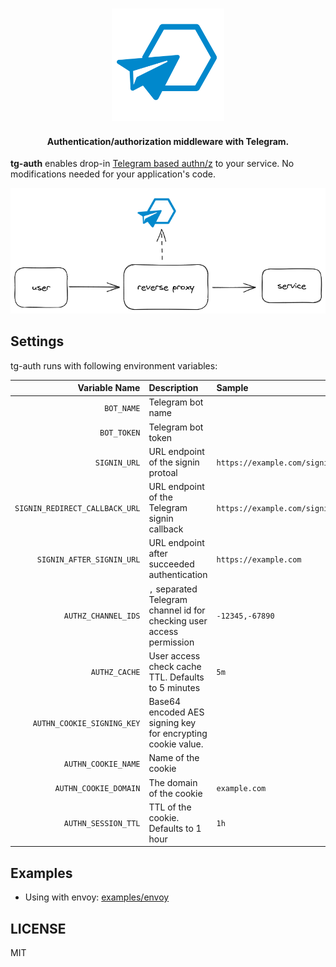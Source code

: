 <h3 align="center">
<a href="https://github.com/b4fun/tg-auth">
<img src="docs/assets/logo.svg" width="180
px" heigh="auto" style="inline-block" />
</a>
</h3>

<h4 align="center">
Authentication/authorization middleware with Telegram.
</h4>

**tg-auth** enables drop-in [Telegram based authn/z][telegram-login] to your service. No modifications needed for your application's code.

[telegram-login]: https://core.telegram.org/widgets/login

![](./docs/assets/diagram.png)

## Settings

tg-auth runs with following environment variables:

| Variable Name | Description | Sample |
|-----------:|:---|:---|
| `BOT_NAME` | Telegram bot name | |
| `BOT_TOKEN` | Telegram bot token | |
| `SIGNIN_URL` | URL endpoint of the signin protoal | `https://example.com/signin` |
| `SIGNIN_REDIRECT_CALLBACK_URL` | URL endpoint of the Telegram signin callback | `https://example.com/signin/callback` |
| `SIGNIN_AFTER_SIGNIN_URL` | URL endpoint after succeeded authentication | `https://example.com` |
| `AUTHZ_CHANNEL_IDS` | `,` separated Telegram channel id for checking user access permission | `-12345,-67890` |
| `AUTHZ_CACHE` | User access check cache TTL. Defaults to 5 minutes | `5m` |
| `AUTHN_COOKIE_SIGNING_KEY` | Base64 encoded AES signing key for encrypting cookie value. | |
| `AUTHN_COOKIE_NAME` | Name of the cookie | | 
| `AUTHN_COOKIE_DOMAIN` | The domain of the cookie | `example.com` |
| `AUTHN_SESSION_TTL` | TTL of the cookie. Defaults to 1 hour | `1h` |

## Examples

- Using with envoy: [examples/envoy](./examples/envoy/)

## LICENSE

MIT